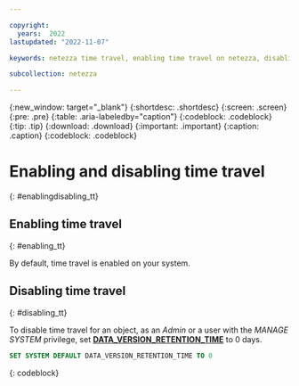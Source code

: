 ```yaml
---

copyright:
  years:  2022
lastupdated: "2022-11-07"

keywords: netezza time travel, enabling time travel on netezza, disabling time travel on netezza, enabling time travel, disabling time travel, time travel

subcollection: netezza

---
```


{:new_window: target="_blank"}
{:shortdesc: .shortdesc}
{:screen: .screen}
{:pre: .pre}
{:table: .aria-labeledby="caption"}
{:codeblock: .codeblock}
{:tip: .tip}
{:download: .download}
{:important: .important}
{:caption: .caption}
{:codeblock: .codeblock}

# Enabling and disabling time travel
{: #enablingdisabling_tt}

## Enabling time travel
{: #enabling_tt}

By default, time travel is enabled on your system.

## Disabling time travel
{: #disabling_tt}

To disable time travel for an object, as an *Admin* or a user with the *MANAGE SYSTEM* privilege, set [**DATA_VERSION_RETENTION_TIME**](https://cloud.ibm.com/docs/netezza?topic=netezza-retentioninterval_tt#settingretentioninterval) to 0 days.


```sql
SET SYSTEM DEFAULT DATA_VERSION_RETENTION_TIME TO 0
```
{: codeblock}
